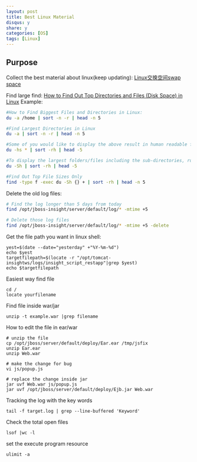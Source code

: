 ```yaml
---
layout: post
title: Best Linux Material
disqus: y
share: y
categories: [OS]
tags: [Linux]
---
```


Purpose
-------------------------

Collect the best material about linux(keep updating):
[Linux交换空间swap space](https://segmentfault.com/a/1190000008125116)

Find large find:
[How to Find Out Top Directories and Files (Disk Space) in Linux](https://www.tecmint.com/find-top-large-directories-and-files-sizes-in-linux/)
Example:
```bash
#How to Find Biggest Files and Directories in Linux:
du -a /home | sort -n -r | head -n 5

#Find Largest Directories in Linux
du -a | sort -n -r | head -n 5

#Some of you would like to display the above result in human readable format. i.e you might want to display the largest files in KB, MB, or GB.
du -hs * | sort -rh | head -5

#To display the largest folders/files including the sub-directories, run:
du -Sh | sort -rh | head -5

#Find Out Top File Sizes Only
find -type f -exec du -Sh {} + | sort -rh | head -n 5
```

Delete the old log files:
```bash
# Find the log longer than 5 days from today
find /opt/jboss-insight/server/default/log/* -mtime +5

# Delete those log files
find /opt/jboss-insight/server/default/log/* -mtime +5 -delete
```

Get the file path you want in linux shell:
```
yest=$(date --date="yesterday" +"%Y-%m-%d")
echo $yest
targetfilepath=$(locate -r "/opt/tomcat-insightws/logs/insight_script_restapp"|grep $yest)
echo $targetfilepath
```

Easiest way find file
```
cd /
locate yourfilename
```

Find file inside war/jar
```
unzip -t example.war |grep filename
```

How to edit the file in ear/war
```
# unzip the file
cp /opt/jboss/server/default/deploy/Ear.ear /tmp/jsfix
unzip Ear.ear
unzip Web.war

# make the change for bug
vi js/popup.js

# replace the change inside jar
jar uvf Web.war js/popup.js
jar uvf /opt/jboss/server/default/deploy/Ejb.jar Web.war
```

Tracking the log with the key words
```
tail -f target.log | grep --line-buffered 'Keyword'
```

Check the total open files  
```
lsof |wc -l
```

set the execute program resource
```
ulimit -a
```
